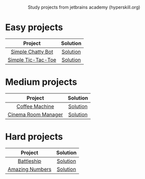 <p align="center">
   Study projects from jetbrains academy (hyperskill.org)
</p>

# Easy projects

|                               Project                              |                                                Solution                                              |
|:------------------------------------------------------------------:|:----------------------------------------------------------------------------------------------------:|
| [Simple Chatty Bot](https://hyperskill.org/projects/113?track=8)   | [Solution](https://github.com/Fridmor/JetBrains-Academy_projects/tree/main/Easy-projects/bot)        |
| [Simple Tic-Tac-Toe](https://hyperskill.org/projects/48?track=8)   | [Solution](https://github.com/Fridmor/JetBrains-Academy_projects/tree/main/Easy-projects/tictactoe)  |

# Medium projects

|                               Project                              |                                                Solution                                              |
|:------------------------------------------------------------------:|:----------------------------------------------------------------------------------------------------:|
| [Coffee Machine](https://hyperskill.org/projects/33?track=8)       | [Solution](https://github.com/Fridmor/JetBrains-Academy_projects/tree/main/Medium-projects/machine)  |
| [Cinema Room Manager](https://hyperskill.org/projects/133?track=8) | [Solution](https://github.com/Fridmor/JetBrains-Academy_projects/tree/main/Medium-projects/cinema)   |

# Hard projects

|                               Project                              |                                                Solution                                              |
|:------------------------------------------------------------------:|:----------------------------------------------------------------------------------------------------:|
| [Battleship](https://hyperskill.org/projects/125?track=8)          | [Solution](https://github.com/Fridmor/JetBrains-Academy_projects/tree/main/Hard-projects/battleship) |
| [Amazing Numbers](https://hyperskill.org/projects/184?track=8)     | [Solution](https://github.com/Fridmor/JetBrains-Academy_projects/tree/main/Hard-projects/numbers)    |
